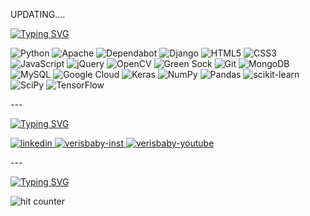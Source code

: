 UPDATING....

[![Typing SVG](https://readme-typing-svg.herokuapp.com/?lines=MY+SKILLS&color=eda8ce&font=Courier)](https://git.io/typing-svg)

![Python](https://img.shields.io/badge/python-3670A0?style=for-the-badge&logo=python&logoColor=ffdd54)
![Apache](https://img.shields.io/badge/tkinter-%23D42029.svg?style=for-the-badge&logo=apache&logoColor=blue)
![Dependabot](https://img.shields.io/badge/nltk-025E8C?style=for-the-badge&logo=dependabot&logoColor=black)
![Django](https://img.shields.io/badge/django-%23092E20.svg?style=for-the-badge&logo=django&logoColor=white)
![HTML5](https://img.shields.io/badge/html5-%23E34F26.svg?style=for-the-badge&logo=html5&logoColor=white)
![CSS3](https://img.shields.io/badge/css3-%231572B6.svg?style=for-the-badge&logo=css3&logoColor=black)
![JavaScript](https://img.shields.io/badge/javascript-%23323330.svg?style=for-the-badge&logo=javascript&logoColor=%23F7DF1E)
![jQuery](https://img.shields.io/badge/jquery-%230769AD.svg?style=for-the-badge&logo=jquery&logoColor=white)
![OpenCV](https://img.shields.io/badge/opencv-%23white.svg?style=for-the-badge&logo=opencv&logoColor=white)
![Green Sock](https://img.shields.io/badge/green%20sock-88CE02?style=for-the-badge&logo=greensock&logoColor=black)
![Git](https://img.shields.io/badge/git-%23F05033.svg?style=for-the-badge&logo=git&logoColor=white)
![MongoDB](https://img.shields.io/badge/MongoDB-%234ea94b.svg?style=for-the-badge&logo=mongodb&logoColor=white)
![MySQL](https://img.shields.io/badge/mysql-%2300f.svg?style=for-the-badge&logo=mysql&logoColor=white)
![Google Cloud](https://img.shields.io/badge/GoogleCloud-%234285F4.svg?style=for-the-badge&logo=google-cloud&logoColor=white)
![Keras](https://img.shields.io/badge/Keras-%23D00000.svg?style=for-the-badge&logo=Keras&logoColor=white)
![NumPy](https://img.shields.io/badge/numpy-%23013243.svg?style=for-the-badge&logo=numpy&logoColor=white)
![Pandas](https://img.shields.io/badge/pandas-%23150458.svg?style=for-the-badge&logo=pandas&logoColor=white)
![scikit-learn](https://img.shields.io/badge/scikit--learn-%23F7931E.svg?style=for-the-badge&logo=scikit-learn&logoColor=white)
![SciPy](https://img.shields.io/badge/SciPy-%230C55A5.svg?style=for-the-badge&logo=scipy&logoColor=%white)
![TensorFlow](https://img.shields.io/badge/TensorFlow-%23FF6F00.svg?style=for-the-badge&logo=TensorFlow&logoColor=white)
<p>---</p>

[![Typing SVG](https://readme-typing-svg.herokuapp.com/?lines=CONNECT+WITH+ME;CLICK+THE+ICON+TO+GO&color=e38e27&font=Courier)](https://git.io/typing-svg)
<div align="left">
  <a href="https://www.linkedin.com/in/verisbaby/" target="blank">
    <img src="https://img.icons8.com/clouds/60/000000/linkedin.png" alt="linkedin" />
  </a>
  <a href="https://www.instagram.com/verisbabythenhan/" target="blank">
    <img src="https://img.icons8.com/clouds/60/000000/instagram.png" alt="verisbaby-inst"/>
  </a>
  <a href="https://www.instagram.com/verisbabythenhan/" target="blank">
    <img src="https://img.icons8.com/clouds/60/000000/youtube-play.png" alt="verisbaby-youtube"/>
  </a>
</div>
<p>---</p>

[![Typing SVG](https://readme-typing-svg.herokuapp.com/?lines=VERISBABY'S+GITHUB+VISITORS&color=eda8ce&font=Courier)](https://git.io/typing-svg)
<p align="left">
<img src="https://profile-counter.glitch.me/VERISBABY/count.svg" alt="hit counter" align="left">
</p>
